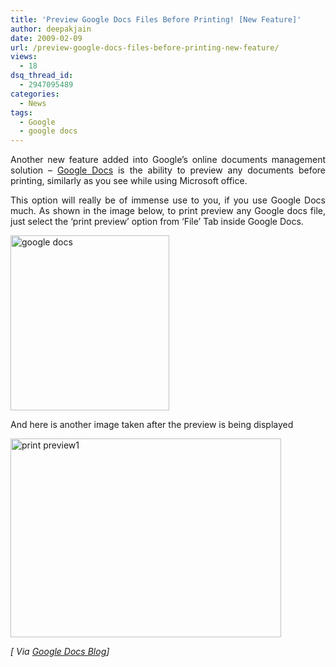 ```yaml
---
title: 'Preview Google Docs Files Before Printing! [New Feature]'
author: deepakjain
date: 2009-02-09
url: /preview-google-docs-files-before-printing-new-feature/
views:
  - 18
dsq_thread_id:
  - 2947095489
categories:
  - News
tags:
  - Google
  - google docs
---
```

<p align="justify">
  Another new feature added into Google’s online documents management solution – <a href="http://docs.google.com" onclick="_gaq.push(['_trackEvent', 'outbound-article', 'http://docs.google.com', 'Google Docs']);" target="_blank">Google Docs</a> is the ability to preview any documents before printing, similarly as you see while using Microsoft office.
</p>

<p align="justify">
  This option will really be of immense use to you, if you use Google Docs much. As shown in the image below, to print preview any Google docs file, just select the ‘print preview’ option from ‘File’ Tab inside Google Docs.
</p>

<p align="justify">
  <a href="http://cdn.devilsworkshop.org/files/2009/02/googledocs.png"><img class="wp-image-52800" style="border-right: 0px;border-top: 0px;float: none;margin-left: auto;border-left: 0px;margin-right: auto;border-bottom: 0px" height="280" alt="google docs" src="http://cdn.devilsworkshop.org/files/2009/02/googledocs-thumb.png" width="254" border="0" /></a>
</p>

<p align="justify">
  And here is another image taken after the preview is being displayed
</p>

<p align="justify">
  <a href="http://cdn.devilsworkshop.org/files/2009/02/printpreview1.png"><img style="border-right: 0px;border-top: 0px;float: none;margin-left: auto;border-left: 0px;margin-right: auto;border-bottom: 0px" height="318" alt="print preview1" src="http://cdn.devilsworkshop.org/files/2009/02/printpreview1-thumb.png" width="433" border="0" /></a><em></em>
</p>

<p align="justify">
  <em>[ Via </em><a href="http://googledocs.blogspot.com/2009/02/preview-before-you-print-and-even-more.html" onclick="_gaq.push(['_trackEvent', 'outbound-article', 'http://googledocs.blogspot.com/2009/02/preview-before-you-print-and-even-more.html', 'Google Docs Blog']);" target="_blank"><em>Google Docs Blog</em></a><em>]</em>
</p>
